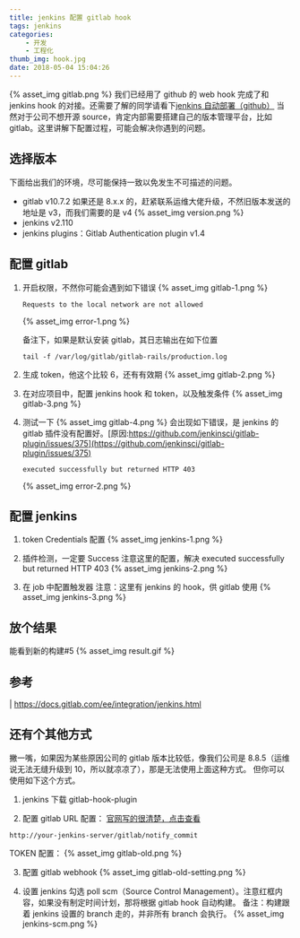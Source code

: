 ```yaml
---
title: jenkins 配置 gitlab hook
tags: jenkins
categories:
    - 开发
    - 工程化
thumb_img: hook.jpg
date: 2018-05-04 15:04:26
---
```


{% asset_img gitlab.png %}
我们已经用了 github 的 web hook 完成了和 jenkins hook 的对接。还需要了解的同学请看下[jenkins 自动部署（github）](/2018/04/27/jenkins-auto-deploy/)
当然对于公司不想开源 source，肯定内部需要搭建自己的版本管理平台，比如 gitlab。这里讲解下配置过程，可能会解决你遇到的问题。

## 选择版本

下面给出我们的环境，尽可能保持一致以免发生不可描述的问题。

-   gitlab v10.7.2
    如果还是 8.x.x 的，赶紧联系运维大佬升级，不然旧版本发送的地址是 v3，而我们需要的是 v4
    {% asset_img version.png %}
-   jenkins v2.110
-   jenkins plugins：Gitlab Authentication plugin v1.4

## 配置 gitlab

1. 开启权限，不然你可能会遇到如下错误
   {% asset_img gitlab-1.png %}

    ```
    Requests to the local network are not allowed
    ```

    {% asset_img error-1.png %}

    备注下，如果是默认安装 gitlab，其日志输出在如下位置

    ```
    tail -f /var/log/gitlab/gitlab-rails/production.log
    ```

2. 生成 token，他这个比较 6，还有有效期
   {% asset_img gitlab-2.png %}

3. 在对应项目中，配置 jenkins hook 和 token，以及触发条件
   {% asset_img gitlab-3.png %}

4. 测试一下
   {% asset_img gitlab-4.png %}
   会出现如下错误，是 jenkins 的 gitlab 插件没有配置好。[原因:https://github.com/jenkinsci/gitlab-plugin/issues/375](https://github.com/jenkinsci/gitlab-plugin/issues/375)
    ```
    executed successfully but returned HTTP 403
    ```
    {% asset_img error-2.png %}

## 配置 jenkins

1. token Credentials 配置
   {% asset_img jenkins-1.png %}

2. 插件检测，一定要 Success
   注意这里的配置，解决 executed successfully but returned HTTP 403
   {% asset_img jenkins-2.png %}

3. 在 job 中配置触发器
   注意：这里有 jenkins 的 hook，供 gitlab 使用
   {% asset_img jenkins-3.png %}

## 放个结果

能看到新的构建#5
{% asset_img result.gif %}

## 参考

| https://docs.gitlab.com/ee/integration/jenkins.html

## 还有个其他方式

撇一嘴，如果因为某些原因公司的 gitlab 版本比较低，像我们公司是 8.8.5（运维说无法无缝升级到 10，所以就凉凉了），那是无法使用上面这种方式。
但你可以使用如下这个方式。

1. jenkins 下载 gitlab-hook-plugin

2. 配置 gitlab
   URL 配置：
   [官网写的很清楚，点击查看](https://github.com/jenkinsci/gitlab-hook-plugin#notify-commit-hook)

```
http://your-jenkins-server/gitlab/notify_commit
```

TOKEN 配置：
{% asset_img gitlab-old.png %}

3. 配置 gitlab webhook
   {% asset_img gitlab-old-setting.png %}

4. 设置 jenkins
   勾选 poll scm（Source Control Management）。注意红框内容，如果没有制定时间计划，那将根据 gitlab hook 自动构建。
   备注：构建跟着 jenkins 设置的 branch 走的，并非所有 branch 会执行。
   {% asset_img jenkins-scm.png %}
